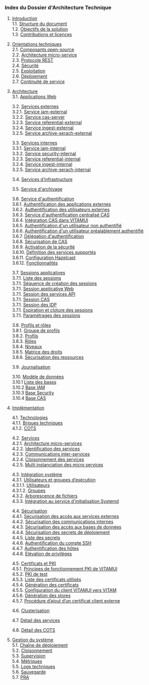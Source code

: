 ### Index du Dossier d'Architecture Technique

1. [Introduction](introduction/intro_objectifs.md)  
    1.1. [Structure du document](introduction/intro_objectifs.md#structure-du-document)  
    1.2. [Objectifs de la solution](introduction/intro_objectifs.md#objectifs-de-la-solution)  
    1.3. [Contributions et licences](introduction/intro_objectifs.md#contributions-et-licences)  
    
2. [Orientations techniques](orientations/orientations_techniques.md)  
    2.1. [Composants open-source](orientations/orientations_techniques.md#composants-open-source)  
    2.2. [Architecture micro-service](orientations/orientations_techniques.md#architecture-micro-service)  
    2.3. [Protocole REST](orientations/orientations_techniques.md#protocole-rest)  
    2.4. [Sécurité](orientations/orientations_techniques.md#scurit)  
    2.5. [Exploitation](orientations/orientations_techniques.md#exploitation)  
    2.6. [Déploiement](orientations/orientations_techniques.md#dploiement)  
    2.7. [Continuité de service](orientations/orientations_techniques.md#continuit-de-service) 

3. [Architecture](architecture/architecture.md)  
    3.1. [Applications Web](architecture/applications_front.md)  

    3.2. [Services externes](architecture/services_externes.md)  
        3.2.1. [Service iam-external](architecture/services_externes.md#service-iam-external)  
        3.2.2. [Service cas-server](architecture/services_externes.md#service-cas-server)  
        3.2.3. [Service referential-external](architecture/services_externes.md#service-referential-external)  
        3.2.4. [Service ingest-external](architecture/services_externes.md#service-ingest-external)  
        3.2.5. [Service archive-serach-external](architecture/services_externes.md#service-archive-search-external)  

    3.3. [Services internes](architecture/services_internes.md)  
        3.3.1. [Service iam-internal](architecture/services_internes.md#service-iam-internal)  
        3.3.2. [Service security-internal](architecture/services_internes.md#service-security-internal)  
        3.2.3. [Service referential-internal](architecture/services_internes.md#service-referential-internal)  
        3.2.4. [Service ingest-internal](architecture/services_internes.md#service-ingest-internal)  
        3.2.5. [Service archive-serach-internal](architecture/services_internes.md#service-archive-search-internal)  

    3.4. [Services d’infrastructure](architecture/services_infrastructures.md)  
    
    3.5. [Service d'archivage](architecture/service_archivage.md)  
    
    3.6. [Service d'authentification](architecture/service_authentification.md)  
        3.6.1. [Authentification des applications externes](architecture/service_authentification.md#authentification-des-applications-externes)  
        3.6.2. [Authentification des utilisateurs externes](architecture/service_authentification.md#authentification-des-utilisateurs-externes)  
        3.6.3. [Service d'authentification centralisé CAS](architecture/service_authentification.md#service-dauthentification-centralis-cas)  
        3.6.4. [Intégration CAS dans VITAMUI](architecture/service_authentification.md#intgration-cas-dans-vitamui)  
        3.6.5. [Authentification d'un utilisateur non authentifié](architecture/service_authentification.md#authentification-dun-utilisateur-non-authentifi)  
        3.6.6. [Authentification d'un utilisateur préalablement authentifié](architecture/service_authentification.md#authentification-dun-utilisateur-pralablement-authentifi)  
        3.6.7. [Délégation d'authentification](architecture/service_authentification.md#dlgation-dauthentification)  
        3.6.8. [Sécurisation de CAS](architecture/service_authentification.md#scurisation-de-cas)  
        3.6.9. [Activation de la sécurité](architecture/service_authentification.md#activation-de-la-scurit)  
        3.6.10. [Définition des services supportés](architecture/service_authentification.md#dfinition-des-services-supports)  
        3.6.11. [Configuration Hazelcast](architecture/service_authentification.md#configuration-hazelcast)  
        3.6.12. [Fonctionnalités](architecture/service_authentification.md#fonctionnalits)  

    3.7. [Sessions applicatives](architecture/sessions_applicatives.md#sessions-applicatives)  
        3.7.1. [Liste des sessions](architecture/sessions_applicatives.md#liste-des-sessions)  
        3.7.1. [Séquence de création des sessions](architecture/sessions_applicatives.md#squence-de-cration-des-sessions)  
        3.7.1. [Session applicative Web](architecture/sessions_applicatives.md#sessions-applicatives)  
        3.7.1. [Session des services API](architecture/sessions_applicatives.md#session-des-services-api)  
        3.7.1. [Session CAS](architecture/sessions_applicatives.md#session-cas)  
        3.7.1. [Session des IDP](architecture/sessions_applicatives.md#session-des-idp)  
        3.7.1. [Expiration et cloture des sessions](architecture/sessions_applicatives.md#expiration-et-cloture-des-sessions)  
        3.7.1. [Paramétrages des sessions](architecture/sessions_applicatives.md#paramtrages-des-sessions)  

    3.8. [Profils et rôles](architecture/profils_roles.md)  
        3.8.1. [Groupe de profils](architecture/profils_roles.md#groupe-de-profils)  
        3.8.2. [Profils](architecture/profils_roles.md#profils)  
        3.8.3. [Rôles](architecture/profils_roles.md#rles)  
        3.8.4. [Niveaux](architecture/profils_roles.md#niveaux)  
        3.8.5. [Matrice des droits](architecture/profils_roles.md#matrice-des-droits)  
        3.8.6. [Sécurisation des ressources](architecture/profils_roles.md#scurisation-des-ressources)  

    3.9. [Journalisation](architecture/journalisation.md)  

    3.10. [Modèle de données](architecture/mdd.md)  
        3.10.1 [Liste des bases](architecture/mdd.md#liste-des-bases)  
        3.10.2 [Base IAM](architecture/mdd.md#base-iam)  
        3.10.3 [Base Security](architecture/mdd.md#base-security)  
        3.10.4 [Base CAS](architecture/mdd.md#base-cas)  

4. [Implémentation](implementation/composants.md)

    4.1. [Technologies](implementation/composants.md#technologies)  
        4.1.1. [Briques techniques](implementation/composants.md#briques-techniques)  
        4.1.2. [COTS](implementation/composants.md#cots)  

    4.2. [Services](implementation/services.md#services)  
        4.2.1. [Architecture micro-services](implementation/services.md#services)  
        4.2.2. [Identification des services](implementation/services.md#identification-des-services)  
        4.2.3. [Communications inter-services](implementation/services.md#communications-inter-services)  
        4.2.4. [Cloisonnement des services](implementation/services.md#cloisonnement-des-services)  
        4.2.5. [Multi instanciation des micro services](implementation/multi_instanciation.md)

    4.3. [Intégration système](implementation/integration.md)  
        4.3.1. [Utilisateurs et groupes d’exécution](implementation/integration.md#utilisateurs-et-groupes-dexcution)  
            4.3.1.1. [Utilisateurs](implementation/integration.md#utilisateurs)  
            4.3.1.2. [Groupes](implementation/integration.md#groupes)  
        4.3.2. [Arborescence de fichiers](implementation/integration.md#arborescence-de-fichiers)  
        4.3.3. [Intégration au service d'initialisation Systemd](implementation/integration.md#intgration-au-service-dinitialisation-systemd)  

    4.4. [Sécurisation](implementation/securisation.md#scurisation)  
        4.4.1. [Sécurisation des accès aux services externes](implementation/securisation.md#scurisation-des-accs-externes)  
        4.4.2. [Sécurisation des communications internes](implementation/securisation.md#scurisation-des-communications-internes)  
        4.4.3. [Sécurisation des accès aux bases de données](implementation/securisation.md#scurisation-des-accs-aux-bases-de-donnes)  
        4.4.4. [Sécurisation des secrets de déploiement](implementation/securisation.md#scurisation-des-secrets-de-dploiement)  
        4.4.5. [Liste des secrets](implementation/securisation.md#liste-des-secrets)  
        4.4.6. [Authentification du compte SSH](implementation/securisation.md#authentification-du-compte-ssh)  
        4.4.7. [Authentification des hôtes](implementation/securisation.md#authentification-des-htes)  
        4.4.8. [Elévation de privilèges](implementation/securisation.md#elvation-de-privilges)  

    4.5. [Certificats et PKI](implementation/pki.md)  
        4.5.1. [Principes de fonctionnement PKI de VITAMUI](implementation/pki.md#principes-de-fonctionnement-pki-de-vitamui)  
        4.5.2. [PKI de test](implementation/pki.md#pki-de-test)  
        4.5.3. [Liste des certificats utilisés](implementation/pki.md#liste-des-certificats-utiliss)  
        4.5.4. [Génération des certificats](implementation/pki.md#gnration-des-certificats)  
        4.5.5. [Configuration du client VITAMUI vers VITAM](implementation/pki.md#configuration-du-client-vitamui-vers-vitam)  
        4.5.6. [Génération des stores](implementation/pki.md#gnration-des-stores)  
        4.5.7. [Procédure d’ajout d’un certificat client externe](implementation/pki.md#procdure-dajout-dun-certificat-client-externe)  

    4.6. [Clusterisation](implementation/clusterisation.md)
   
    4.7. [Détail des services](implementation/detail_services.md)

    4.8. [Détail des COTS](implementation/detail_cots.md)  

5. [Gestion du système](exploitation/chaine_deploiement.md#exploitation)  
    5.1. [Chaîne de déploiement](exploitation/chaine_deploiement.md#chane-de-dploiement)  
    5.2. [Cloisonnement](exploitation/chaine_deploiement.md#cloisonnement)  
    5.3. [Supervision](exploitation/chaine_deploiement.md#supervision)  
    5.4. [Métriques](exploitation/chaine_deploiement.md#mtriques)  
    5.5. [Logs techniques](exploitation/chaine_deploiement.md#logs-techniques)  
    5.6. [Sauvegarde](exploitation/chaine_deploiement.md#sauvegarde)  
    5.7. [PRA](exploitation/chaine_deploiement.md#pra)  
